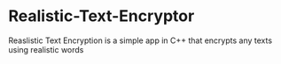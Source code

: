 # Realistic-Text-Encryptor
Reaslistic Text Encryption is a simple app in C++ that encrypts any texts using realistic words
